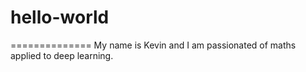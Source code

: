 # hello-world
==============
My name is Kevin and I am passionated of maths applied to deep learning. 
